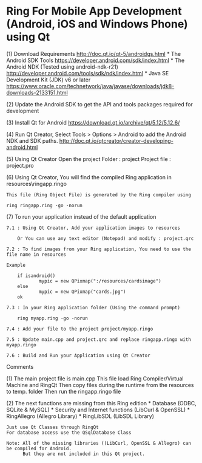 Ring For Mobile App Development (Android, iOS and Windows Phone) using Qt
=========================================================================

(1) Download Requirements
	http://doc.qt.io/qt-5/androidgs.html
	* The Android SDK Tools
		https://developer.android.com/sdk/index.html
	* The Android NDK (Tested using android-ndk-r21) 
		http://developer.android.com/tools/sdk/ndk/index.html
	* Java SE Development Kit (JDK) v6 or later
		https://www.oracle.com/technetwork/java/javase/downloads/jdk8-downloads-2133151.html

(2) Update the Android SDK to get the API and tools packages required for development

(3) Install Qt for Android
		https://download.qt.io/archive/qt/5.12/5.12.6/

(4) Run Qt Creator, Select Tools > Options > Android to add the 
    Android NDK and SDK paths. 
		http://doc.qt.io/qtcreator/creator-developing-android.html

(5) Using Qt Creator Open the project 
	Folder : project
	Project file : project.pro

(6) Using Qt Creator, You will find the compiled Ring application in resources\ringapp.ringo

	This file (Ring Object File) is generated by the Ring compiler using

	ring ringapp.ring -go -norun

(7) To run your application instead of the default application

	7.1 : Using Qt Creator, Add your application images to resources

		Or You can use any text editor (Notepad) and modify : project.qrc

	7.2 : To find images from your Ring application, You need to use the file name in resources

	Example 

		if isandroid()
    			mypic = new QPixmap(":/resources/cardsimage")
		else
    			mypic = new QPixmap("cards.jpg")
		ok

	7.3 : In your Ring application folder (Using the command prompt)

		ring myapp.ring -go -norun

	7.4 : Add your file to the project project/myapp.ringo 

	7.5 : Update main.cpp and project.qrc and replace ringapp.ringo with myapp.ringo

	7.6 : Build and Run your Application using Qt Creator

Comments

(1) The main project file is main.cpp 
	This file load Ring Compiler/Virtual Machine and RingQt 
	Then copy files during the runtime from the resources to temp. folder 
	Then run the ringapp.ringo file

(2) The next functions are missing from this Ring edition
	* Database (ODBC, SQLite & MySQL)
	* Security and Internet functions (LibCurl & OpenSSL)
	* RingAllegro (Allegro Library)
	* RingLibSDL (LibSDL Library)

	Just use Qt Classes through RingQt
	For database access use the QSqlDatabase Class

	Note: All of the missing libraries ((LibCurl, OpenSSL & Allegro) can be compiled for Android.
	      But they are not included in this Qt project.